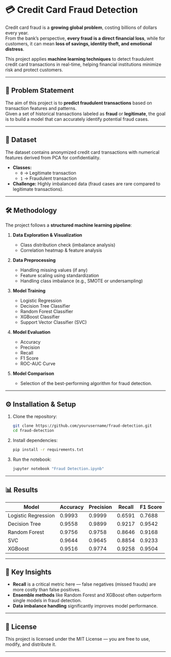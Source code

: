 

# 💳 Credit Card Fraud Detection

Credit card fraud is a **growing global problem**, costing billions of dollars every year.  
From the bank’s perspective, **every fraud is a direct financial loss**, while for customers, it can mean **loss of savings, identity theft, and emotional distress**.  

This project applies **machine learning techniques** to detect fraudulent credit card transactions in real-time, helping financial institutions minimize risk and protect customers.

---

## 📌 Problem Statement
The aim of this project is to **predict fraudulent transactions** based on transaction features and patterns.  
Given a set of historical transactions labeled as **fraud** or **legitimate**, the goal is to build a model that can accurately identify potential fraud cases.

---

## 📂 Dataset
The dataset contains anonymized credit card transactions with numerical features derived from PCA for confidentiality.  
- **Classes:**  
  - `0` → Legitimate transaction  
  - `1` → Fraudulent transaction  
- **Challenge:** Highly imbalanced data (fraud cases are rare compared to legitimate transactions).

---

## 🛠 Methodology
The project follows a **structured machine learning pipeline**:

1. **Data Exploration & Visualization**
   - Class distribution check (imbalance analysis)
   - Correlation heatmap & feature analysis

2. **Data Preprocessing**
   - Handling missing values (if any)
   - Feature scaling using standardization
   - Handling class imbalance (e.g., SMOTE or undersampling)

3. **Model Training**
   - Logistic Regression
   - Decision Tree Classifier
   - Random Forest Classifier
   - XGBoost Classifier
   - Support Vector Classifier (SVC)

4. **Model Evaluation**
   - Accuracy
   - Precision
   - Recall
   - F1 Score
   - ROC-AUC Curve

5. **Model Comparison**
   - Selection of the best-performing algorithm for fraud detection.

---

## ⚙️ Installation & Setup
1. Clone the repository:
   ```bash
   git clone https://github.com/yourusername/fraud-detection.git
   cd fraud-detection
   ```

2. Install dependencies:
   ```bash
   pip install -r requirements.txt
   ```

3. Run the notebook:
   ```bash
   jupyter notebook "Fraud Detection.ipynb"
   ```

---

## 📊 Results
| Model               | Accuracy | Precision | Recall | F1 Score |
|---------------------|----------|-----------|--------|----------|
| Logistic Regression | 0.9993   | 0.9999    | 0.6591 | 0.7688   |
| Decision Tree       | 0.9558   | 0.9899    | 0.9217 | 0.9542   |
| Random Forest       | 0.9756   | 0.9758    | 0.8646 | 0.9168   |
| SVC                 | 0.9644   | 0.9645    | 0.8854 | 0.9233   |
| XGBoost             | 0.9516   | 0.9774    | 0.9258 | 0.9504   |

---

## 📌 Key Insights
- **Recall** is a critical metric here — false negatives (missed frauds) are more costly than false positives.
- **Ensemble methods** like Random Forest and XGBoost often outperform single models in fraud detection.
- **Data imbalance handling** significantly improves model performance.

---

## 📜 License
This project is licensed under the MIT License — you are free to use, modify, and distribute it.

---

